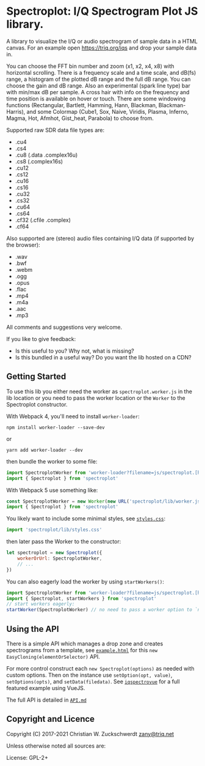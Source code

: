 # Spectroplot: I/Q Spectrogram Plot JS library.

A library to visualize the I/Q or audio spectrogram of sample data in a HTML canvas.
For an example open https://triq.org/iqs and drop your sample data in.

You can choose the FFT bin number and zoom (x1, x2, x4, x8) with horizontal scrolling.
There is a frequency scale and a time scale, and dB(fs) range,
a histogram of the plotted dB range and the full dB range. You can choose the gain and dB range.
Also an experimental (spark line type) bar with min/max dB per sample.
A cross hair with info on the frequency and time position is available on hover or touch.
There are some windowing functions (Rectangular, Bartlett, Hamming, Hann, Blackman, Blackman-Harris),
and some Colormap (Cube1, Sox, Naive, Viridis, Plasma, Inferno, Magma, Hot, Afmhot, Gist_heat, Parabola) to choose from.

Supported raw SDR data file types are:
- .cu4
- .cs4
- .cu8 (.data .complex16u)
- .cs8 (.complex16s)
- .cu12
- .cs12
- .cu16
- .cs16
- .cu32
- .cs32
- .cu64
- .cs64
- .cf32 (.cfile .complex)
- .cf64

Also supported are (stereo) audio files containing I/Q data (if supported by the browser):
- .wav
- .bwf
- .webm
- .ogg
- .opus
- .flac
- .mp4
- .m4a
- .aac
- .mp3

All comments and suggestions very welcome.

If you like to give feedback:
- Is this useful to you? Why not, what is missing?
- Is this bundled in a useful way? Do you want the lib hosted on a CDN?

## Getting Started

To use this lib you either need the worker as `spectroplot.worker.js` in the lib location or
you need to pass the worker location or the `Worker` to the Spectroplot constructor.

With Webpack 4, you'll need to install `worker-loader`:
```console
npm install worker-loader --save-dev
```

or
```console
yarn add worker-loader --dev
```

then bundle the worker to some file:

```js
import SpectroplotWorker from 'worker-loader?filename=js/spectroplot.[hash].worker.js!spectroplot/lib/worker.js'
import { Spectroplot } from 'spectroplot'
```

With Webpack 5 use something like:
```js
const SpectroplotWorker = new Worker(new URL('spectroplot/lib/worker.js', import.meta.url))
import { Spectroplot } from 'spectroplot'
```

You likely want to include some minimal styles, see [`styles.css`](lib/styles.css):
```js
import 'spectroplot/lib/styles.css'
```

then later pass the Worker to the constructor:
```js
let spectroplot = new Spectroplot({
    workerOrUrl: SpectroplotWorker,
    // ...
})
```

You can also eagerly load the worker by using `startWorkers()`:
```js
import SpectroplotWorker from 'worker-loader?filename=js/spectroplot.[hash].worker.js!spectroplot/lib/worker.js'
import { Spectroplot, startWorkers } from 'spectroplot'
// start workers eagerly:
startWorker(SpectroplotWorker) // no need to pass a worker option to `new Spectroplot()` now
```

## Using the API

There is a simple API which manages a drop zone and creates spectrograms from a template,
see [`example.html`](lib/example.html) for this `new EasyCloning(elementOrSelector)` API.

For more control construct each `new Spectroplot(options)` as needed with custom options.
Then on the instance use `setOption(opt, value)`, `setOptions(opts)`, and `setData(filedata)`.
See [`iqspectrovue`](https://github.com/triq-org/iqspectrovue) for a full featured example using VueJS.

The full API is detailed in [`API.md`](API.md)

## Copyright and Licence

Copyright (C) 2017-2021 Christian W. Zuckschwerdt <zany@triq.net>

Unless otherwise noted all sources are:

License: GPL-2+
